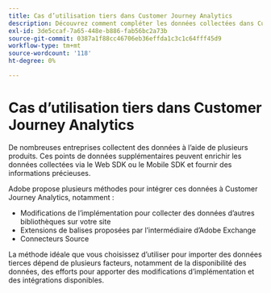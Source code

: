 ```yaml
---
title: Cas d’utilisation tiers dans Customer Journey Analytics
description: Découvrez comment compléter les données collectées dans Customer Journey Analytics avec les données collectées auprès de produits en dehors d’Adobe.
exl-id: 3de5ccaf-7a65-448e-b886-fab56bc2a73b
source-git-commit: 0387a1f88cc46706eb36effda1c3c1c64fff45d9
workflow-type: tm+mt
source-wordcount: '118'
ht-degree: 0%

---
```


# Cas d’utilisation tiers dans Customer Journey Analytics

De nombreuses entreprises collectent des données à l’aide de plusieurs produits. Ces points de données supplémentaires peuvent enrichir les données collectées via le Web SDK ou le Mobile SDK et fournir des informations précieuses.

Adobe propose plusieurs méthodes pour intégrer ces données à Customer Journey Analytics, notamment :

* Modifications de l’implémentation pour collecter des données d’autres bibliothèques sur votre site
* Extensions de balises proposées par l’intermédiaire d’Adobe Exchange
* Connecteurs Source

La méthode idéale que vous choisissez d’utiliser pour importer des données tierces dépend de plusieurs facteurs, notamment de la disponibilité des données, des efforts pour apporter des modifications d’implémentation et des intégrations disponibles.
